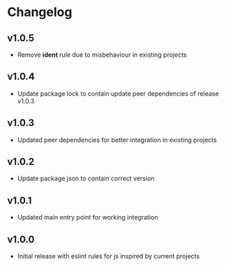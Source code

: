 # Changelog

## v1.0.5
- Remove **ident** rule due to misbehaviour in existing projects

## v1.0.4
- Update package lock to contain update peer dependencies of release v1.0.3

## v1.0.3
- Updated peer dependencies for better integration in existing projects

## v1.0.2
- Update package json to contain correct version

## v1.0.1
- Updated main entry point for working integration 

## v1.0.0
- Initial release with eslint rules for js inspired by current projects
